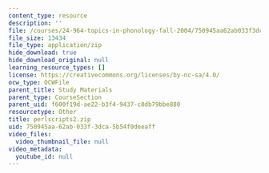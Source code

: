 ```yaml
---
content_type: resource
description: ''
file: /courses/24-964-topics-in-phonology-fall-2004/750945aa62ab033f3dca5b54f0deeaff_perlscripts2.zip
file_size: 13434
file_type: application/zip
hide_download: true
hide_download_original: null
learning_resource_types: []
license: https://creativecommons.org/licenses/by-nc-sa/4.0/
ocw_type: OCWFile
parent_title: Study Materials
parent_type: CourseSection
parent_uid: f600f19d-ae22-b3f4-9437-c8db79bbe880
resourcetype: Other
title: perlscripts2.zip
uid: 750945aa-62ab-033f-3dca-5b54f0deeaff
video_files:
  video_thumbnail_file: null
video_metadata:
  youtube_id: null
---
```


